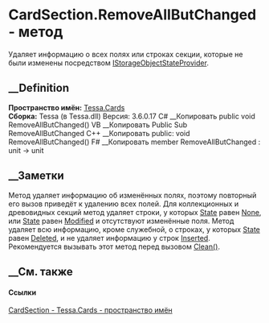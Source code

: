 # CardSection.RemoveAllButChanged - метод
Удаляет информацию о всех полях или строках секции, которые не были изменены
посредством
[IStorageObjectStateProvider](T_Tessa_Platform_Storage_IStorageObjectStateProvider.htm).
## __Definition
 **Пространство имён:** [Tessa.Cards](N_Tessa_Cards.htm)  
 **Сборка:** Tessa (в Tessa.dll) Версия: 3.6.0.17
C# __Копировать
     public void RemoveAllButChanged()
VB __Копировать
     Public Sub RemoveAllButChanged
C++ __Копировать
     public:
    void RemoveAllButChanged()
F# __Копировать
     member RemoveAllButChanged : unit -> unit 
## __Заметки
Метод удаляет информацию об изменённых полях, поэтому повторный его вызов
приведёт к удалению всех полей.
Для коллекционных и древовидных секций метод удаляет строки, у которых
[State](P_Tessa_Cards_CardRow_State.htm) равен
[None](T_Tessa_Cards_CardRowState.htm), или
[State](P_Tessa_Cards_CardRow_State.htm) равен
[Modified](T_Tessa_Cards_CardRowState.htm) и отсутствуют изменённые поля.
Метод удаляет всю информацию, кроме служебной, о строках, у которых
[State](P_Tessa_Cards_CardRow_State.htm) равен
[Deleted](T_Tessa_Cards_CardRowState.htm), и не удаляет информацию у строк
[Inserted](T_Tessa_Cards_CardRowState.htm).
Рекомендуется вызывать этот метод перед вызовом
[Clean()](M_Tessa_Cards_CardSection_Clean.htm).
##  __См. также
#### Ссылки
[CardSection - ](T_Tessa_Cards_CardSection.htm)
[Tessa.Cards - пространство имён](N_Tessa_Cards.htm)
